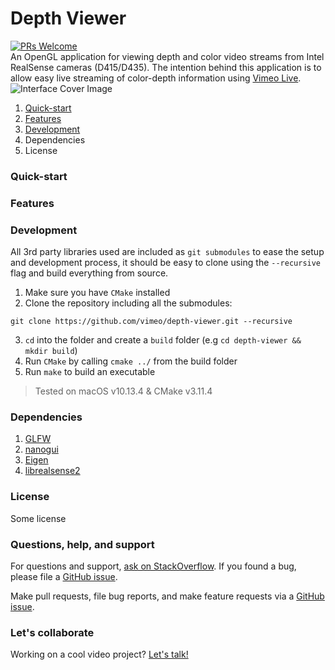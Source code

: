 # Depth Viewer
[![PRs Welcome](https://img.shields.io/badge/PRs-welcome-brightgreen.svg?style=flat-square)](http://makeapullrequest.com)  
An OpenGL application for viewing depth and color video streams from Intel RealSense cameras (D415/D435). The intention behind this application is to allow easy live streaming of color-depth information using [Vimeo Live](https://vimeo.com/live).
![Interface Cover Image](https://github.com/vimeo/depth-viewer/blob/master/docs/cover.png)  
1. [Quick-start](#quick-start)
1. [Features](#features)
1. [Development](#development)
1. Dependencies
1. License

### Quick-start

### Features

### Development
All 3rd party libraries used are included as `git submodules` to ease the setup and development process, it should be easy to clone using the `--recursive` flag and build everything from source.
1. Make sure you have `CMake` installed
2. Clone the repository including all the submodules:
```
git clone https://github.com/vimeo/depth-viewer.git --recursive
```
3. `cd` into the folder and create a `build` folder (e.g `cd depth-viewer && mkdir build`)
4. Run `CMake` by calling `cmake ../` from the build folder
5. Run `make` to build an executable

> Tested on macOS v10.13.4 & CMake v3.11.4

### Dependencies
1. [GLFW](https://github.com/glfw/glfw)
1. [nanogui](https://github.com/wjakob/nanogui)
1. [Eigen](https://github.com/libigl/eigen)
1. [librealsense2](https://github.com/IntelRealSense/librealsense)

### License
Some license

### Questions, help, and support
For questions and support, [ask on StackOverflow](https://stackoverflow.com/questions/ask/?tags=vimeo). If you found a bug, please file a [GitHub issue](https://github.com/vimeo/depth-viewer/issues).

Make pull requests, file bug reports, and make feature requests via a [GitHub issue](https://github.com/vimeo/depth-viewer/issues).

### Let's collaborate
Working on a cool video project? [Let's talk!](mailto:labs@vimeo.com)
